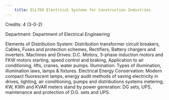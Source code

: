 ```yaml
---
    title: ELL769 Electrical Systems for Construction Industries
---
```

Credits: 4 (3-0-2)

Department: Department of Electrical Engineering

Elements of Distribution System: Distribution transformer circuit breakers, Cables, Fuses and protection schemes, Rectifiers, Battery chargers and inverters. Machines and Drives: D.C. Motors, 3-phase induction motors and FKW motors starting, speed control and braking, Application to air conditioning, lifts, cranes, water pumps. Illumination: Types of illumination, illumination laws, lamps & fixtures. Electrical Energy Conservation: Modern compact fluorescent lamps, energy audit methods of saving electricity in drives, lighting, air conditioning, pumps and distributions systems metering, KW, KWh and KVAR meters stand by power generation: DG sets, UPS, maintenance and protection of D.G. sets and UPS.